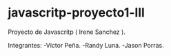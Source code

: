 # javascritp-proyecto1-lll

Proyecto de Javascritp ( Irene Sanchez ).

Integrantes: -Víctor Peña.
             -Randy Luna.
             -Jason Porras.
